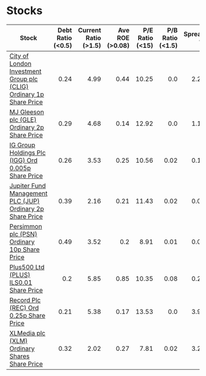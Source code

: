 # Stocks
| Stock | Debt Ratio (<0.5) | Current Ratio (>1.5) | Ave ROE (>0.08)| P/E Ratio (<15)| P/B Ratio (<1.5)| Spread % |
| ----- | -----------------:| -------------------:| --------------:| --------------:| ---------------:| --------:|
|[City of London Investment Group plc (CLIG) Ordinary 1p Share Price ](https://www.hl.co.uk/shares/shares-search-results/c/city-of-london-investment-group-ordinary-1p "Link")|0.24|4.99|0.44|10.25|0.0|2.22|
|[MJ Gleeson plc (GLE) Ordinary 2p Share Price ](https://www.hl.co.uk/shares/shares-search-results/g/gleeson-m.j-group-plc-ordinary-2p "Link")|0.29|4.68|0.14|12.92|0.0|1.11|
|[IG Group Holdings Plc (IGG) Ord 0.005p Share Price ](https://www.hl.co.uk/shares/shares-search-results/i/ig-group-holdings-plc-ord-0.005p "Link")|0.26|3.53|0.25|10.56|0.02|0.15|
|[Jupiter Fund Management PLC (JUP) Ordinary 2p Share Price ](https://www.hl.co.uk/shares/shares-search-results/j/jupiter-fund-management-plc-ordinary-2p "Link")|0.39|2.16|0.21|11.43|0.02|0.08|
|[Persimmon plc (PSN) Ordinary 10p Share Price ](https://www.hl.co.uk/shares/shares-search-results/p/persimmon-plc-ordinary-10p "Link")|0.49|3.52|0.2|8.91|0.01|0.04|
|[Plus500 Ltd (PLUS) ILS0.01 Share Price ](https://www.hl.co.uk/shares/shares-search-results/p/plus500-ltd-ordinary-ils0.01 "Link")|0.2|5.85|0.85|10.35|0.08|0.23|
|[Record Plc (REC) Ord 0.25p Share Price ](https://www.hl.co.uk/shares/shares-search-results/r/record-plc-ord-0.25p "Link")|0.21|5.38|0.17|13.53|0.0|3.99|
|[XLMedia plc (XLM) Ordinary Shares Share Price ](https://www.hl.co.uk/shares/shares-search-results/x/xlmedia-plc-ordinary-shares "Link")|0.32|2.02|0.27|7.81|0.02|3.26|
